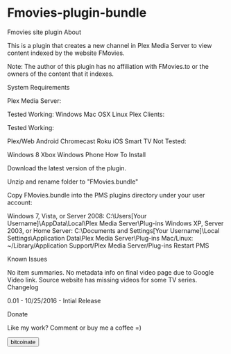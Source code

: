 # Fmovies-plugin-bundle
Fmovies site plugin
About

This is a plugin that creates a new channel in Plex Media Server to view content indexed by the website FMovies.

Note: The author of this plugin has no affiliation with FMovies.to or the owners of the content that it indexes.

System Requirements

Plex Media Server:

Tested Working:
Windows
Mac OSX
Linux
Plex Clients:

Tested Working:

Plex/Web
Android
Chromecast
Roku
iOS
Smart TV
Not Tested:

Windows 8
Xbox
Windows Phone
How To Install

Download the latest version of the plugin.

Unzip and rename folder to "FMovies.bundle"

Copy FMovies.bundle into the PMS plugins directory under your user account:

Windows 7, Vista, or Server 2008: C:\Users[Your Username]\AppData\Local\Plex Media Server\Plug-ins
Windows XP, Server 2003, or Home Server: C:\Documents and Settings[Your Username]\Local Settings\Application Data\Plex Media Server\Plug-ins
Mac/Linux: ~/Library/Application Support/Plex Media Server/Plug-ins
Restart PMS

Known Issues

No item summaries.
No metadata info on final video page due to Google Video link.
Source website has missing videos for some TV series.
Changelog

0.01 - 10/25/2016 - Intial Release

Donate

Like my work? Comment or buy me a coffee =)
<script src=//bitcoinate.org/scripts/libraries/0.2.2.min.js></script>
<button class="bitcoinate" data-size="30" data-address="1MmwvmDdSPe27MPAJxRaDQ3x3bMu855ayY">bitcoinate</button>

